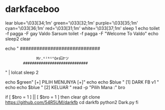 # darkfaceboo
lear
blue='\033[34;1m'
green='\033[32;1m'
purple='\033[35;1m'
cyan='\033[36;1m'
red='\033[31;1m'
white='\033[37;1m'
sleep 1
echo
toilet -f pagga -F gay Valdo Sarsum
toilet -f pagga -F "Welcome To Valdo"
echo
sleep2
clear


echo "
            #############################

                  Mr.ᴷᴵᴺᴳ°OғB͠a͠rツ
            #############################
" | lolcat
sleep 2


echo $green" [+] PILIH MENUNYA [+]"
echo
echo $blue " [1] DARK FB v1 "
echo
echo $blue " [2] KELUAR "
read -p "Pilih Mana :" bro

if [ $bro = 1 ] || [ $bro = 1 ]
then
clear
git clone https://github.com/54R5UM/darkfb
cd darkfb
python2 Dark.py
fi
